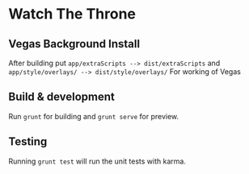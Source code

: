 # Watch The Throne

## Vegas Background Install
After building put `app/extraScripts --> dist/extraScripts` and `app/style/overlays/ --> dist/style/overlays/` 
For working of Vegas 

## Build & development

Run `grunt` for building and `grunt serve` for preview.

## Testing

Running `grunt test` will run the unit tests with karma.
